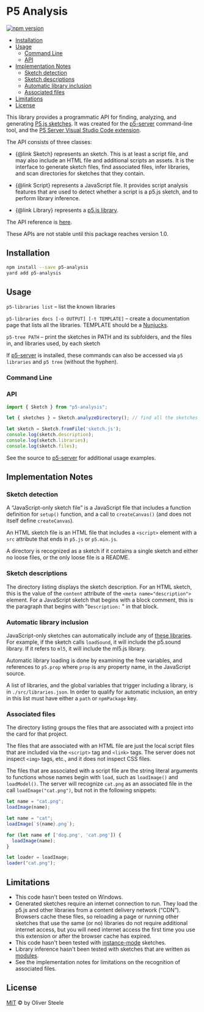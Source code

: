 # P5 Analysis

[![npm version](https://badge.fury.io/js/p5-analysis.svg)](https://www.npmjs.com/package/p5-analysis)
<!-- [![CI workflow](https://github.com/osteele/p5-server/actions/workflows/ci.yml/badge.svg)](https://github.com/osteele/p5-server/actions/workflows/ci.yml) -->

- [Installation](#installation)
- [Usage](#usage)
  - [Command Line](#command-line)
  - [API](#api)
- [Implementation Notes](#implementation-notes)
  - [Sketch detection](#sketch-detection)
  - [Sketch descriptions](#sketch-descriptions)
  - [Automatic library inclusion](#automatic-library-inclusion)
  - [Associated files](#associated-files)
- [Limitations](#limitations)
- [License](#license)

This library provides a programmatic API for finding, analyzing, and generating
[P5.js sketches](https://p5js.org). It was created for the
[p5-server](https://github.com/osteele/p5-server#p5js-server) command-line tool,
and the [P5 Server Visual Studio Code
extension](https://github.com/osteele/vscode-p5server#readme).

The API consists of three classes:

- {@link Sketch} represents an sketch. This is at least a script file, and may
  also include an HTML file and additional scripts an  assets. It is the
  interface to generate sketch files, find associated files, infer libraries,
  and scan directories for sketches that they contain.

- {@link Script} represents a JavaScript file. It provides script analysis
  features that are used to detect whether a script is a p5.js sketch, and to
  perform library inference.

- {@link Library} represents a [p5.js library](https://p5js.org/libraries/).

The API reference is [here](https://osteele.github.io/p5-server/p5-analysis/).

These APIs are not stable until this package reaches version 1.0.

## Installation

```sh
npm install --save p5-analysis
yard add p5-analysis
```

## Usage

`p5-libraries list` – list the known libraries

`p5-libraries docs [-o OUTPUT] [-t TEMPLATE]` – create a documentation page that
lists all the libraries. TEMPLATE should be a
[Nunjucks](https://mozilla.github.io/nunjucks/).

`p5-tree PATH` – print the sketches in PATH and its subfolders, and the files
in, and libraries used, by each sketch

If [p5-server](https://osteele.github.io/p5-server/) is installed, these
commands can also be accessed via `p5 libraries` and `p5 tree` (without the
hyphen).

### Command Line

### API

```js
import { Sketch } from "p5-analysis";

let { sketches } = Sketch.analyzeDirectory(); // find all the sketches in a directory

let sketch = Sketch.fromFile('sketch.js');
console.log(sketch.description);
console.log(sketch.libraries);
console.log(sketch.files);
```

See the source to [p5-server](https://github.com/osteele/p5-server)
for additional usage examples.

## Implementation Notes

### Sketch detection

A “JavaScript-only sketch file” is a JavaScript file that includes a function
definition for `setup()` function, and a call to `createCanvas()` (and does not
itself define `createCanvas`).

An HTML sketch file is an HTML file that includes a `<script>` element with a
`src` attribute that ends in `p5.js` or `p5.min.js`.

A directory is recognized as a sketch if it contains a single sketch and either
no loose files, or the only loose file is a README.

### Sketch descriptions

The directory listing displays the sketch description. For an HTML sketch, this
is the value of the `content` attribute of the `<meta name="description">`
element. For a JavaScript sketch that begins with a block comment, this is the
paragraph that begins with "`Description:` " in that block.

### Automatic library inclusion

JavaScript-only sketches can automatically include any of [these
 libraries](https://osteele.github.io/p5-server/p5-analysis/libraries). For
 example, if the sketch calls `loadSound`, it will include the p5.sound library.
 If it refers to `ml5`, it will include the ml5.js library.

Automatic library loading is done by examining the free variables, and
references to `p5.prop` where `prop` is any property name, in the JavaScript source.

A list of libraries, and the global variables that trigger including a library,
is in `./src/libraries.json`. In order to qualify for automatic inclusion, an
entry in this list must have either a `path` or `npmPackage` key.

### Associated files

The directory listing groups the files that are associated with a project into
the card for that project.

The files that are associated with an HTML file are just the local script files
that are included via the `<script>` tag and `<link>` tags. The server does not
inspect `<img>` tags,
etc., and it does not inspect CSS files.

The files that are associated with a script file are the string literal
arguments to functions whose names begin with `load`, such as `loadImage()` and
`loadModel()`. The server will recognize `cat.png` as an associated file in the
call `loadImage("cat.png")`, but not in the following snippets:

```js
let name = "cat.png";
loadImage(name);
```

```js
let name = "cat";
loadImage(`${name}.png`);
```

```js
for (let name of ['dog.png', 'cat.png']) {
  loadImage(name);
}
```

```js
let loader = loadImage;
loader("cat.png");
```

## Limitations

- This code hasn't been tested on Windows.
- Generated sketches require an internet connection to run. They load the p5.js
  and other libraries from a content delivery network (“CDN”). Browsers cache
  these files, so reloading a page or running other sketches that use the same
  (or no) libraries do not require additional internet access, but you will need
  internet access the first time you use this extension or after the browser
  cache has expired.
- This code hasn't been tested with
  [instance-mode](https://github.com/processing/p5.js/wiki/Global-and-instance-mode)
  sketches.
- Library inference hasn't been tested with sketches that are written as
  [modules](https://developer.mozilla.org/en-US/docs/Web/JavaScript/Guide/Modules).
- See the implementation notes for limitations on the recognition of associated
  files.

## License

[MIT](LICENSE) © by Oliver Steele
